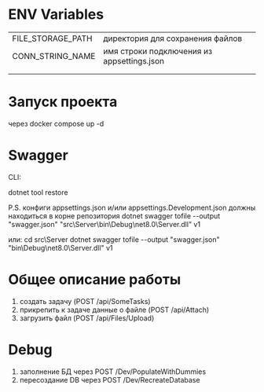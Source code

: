 # ENV Variables

|                   |                                            |   |
|-------------------|--------------------------------------------|---|
| FILE_STORAGE_PATH | директория для сохранения файлов           
| CONN_STRING_NAME  | имя строки подключения из appsettings.json 
|                   |                                            |   |
|                   |                                            |   |

# Запуск проекта

через
docker compose up -d

# Swagger

CLI:

dotnet tool restore

P.S. конфиги appsettings.json и/или appsettings.Development.json должны находиться в корне репозитория
dotnet swagger tofile --output "swagger.json" "src\Server\bin\Debug\net8.0\Server.dll" v1

или:
cd src\Server
dotnet swagger tofile --output "swagger.json" "bin\Debug\net8.0\Server.dll" v1

# Общее описание работы

1. создать задачу (POST /api/SomeTasks)
2. прикрепить к задаче данные о файле (POST /api/Attach)
3. загрузить файл (POST /api/Files/Upload)

# Debug
1. заполнение БД через POST /Dev/PopulateWithDummies
2. пересоздание DB через POST /Dev/RecreateDatabase